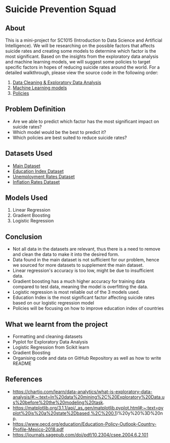 # Suicide Prevention Squad

## About

This is a mini-project for SC1015 (Introduction to Data Science and Artificial Intelligence). We will be researching on the possible factors that affects suicide rates and creating some models to determine which factor is the most significant. Based on the insights from the exploratory data analysis and machine learning models, we will suggest some policies to target specific factors in hopes of reducing suicide rates around the world. For a detailed walkthrough, please view the source code in the following order:

1. [Data Cleaning & Exploratory Data Analysis](https://github.com/brendontan03/SC1015/blob/main/Data%20Cleaning%20%26%20Exploratory%20Data%20Analysis.ipynb)
2. [Machine Learning models](https://github.com/brendontan03/SC1015/blob/main/Machine%20Learning%20models.ipynb)
3. [Policies](https://github.com/brendontan03/SC1015/blob/main/Policies.ipynb)

## Problem Definition

- Are we able to predict which factor has the most significant impact on suicide rates?
- Which model would be the best to predict it?
- Which policies are best suited to reduce suicide rates? 

## Datasets Used
- [Main Dataset](https://www.kaggle.com/code/dornani/a-classification-analysis-on-suicide-data/notebook)
- [Education Index Dataset](https://en.wikipedia.org/wiki/Education_Index#:~:text=An%20Education%20index%20is%20a,and%20life%20expectancy%20of%20countries.)
- [Unemployment Rates Dataset](https://data.worldbank.org/indicator/SL.UEM.TOTL.ZS?end=2020&start=1990)
- [Inflation Rates Dataset](https://data.worldbank.org/indicator/FP.CPI.TOTL.ZG?end=2020&most_recent_year_desc=false&start=1990)

## Models Used

1. Linear Regression
2. Gradient Boosting
3. Logistic Regression

## Conclusion
- Not all data in the datasets are relevant, thus there is a need to remove and clean the data to make it into the desired form.
- Data found in the main dataset is not sufficient for our problem, hence we sourced for more datasets to supplement the main dataset.
- Linear regression's accuracy is too low, might be due to insufficient data.
- Gradient boosting has a much higher accuracy for training data compared to test data, meaning the model is overfitting the data.
- Logistic regression is most reliable out of the 3 models used.
- Education Index is the most significant factor affecting suicide rates based on our logistic regression model
- Policies will be focusing on how to improve education index of countries

## What we learnt from the project
- Formatting and cleaning datasets
- Pyplot for Exploratory Data Analysis
- Logistic Regression from Scikit learn
- Gradient Boosting 
- Organising code and data on GitHub Repository as well as how to write README


## References
- https://chartio.com/learn/data-analytics/what-is-exploratory-data-analysis/#:~:text=In%20data%20mining%2C%20Exploratory%20Data,us%20before%20the%20modeling%20task.
- https://matplotlib.org/3.1.1/api/_as_gen/matplotlib.pyplot.html#:~:text=pyplot%20is%20a%20state%2Dbased,%2C%200.1)%20y%20%3D%20np.
- https://www.oecd.org/education/Education-Policy-Outlook-Country-Profile-Mexico-2018.pdf
- https://journals.sagepub.com/doi/pdf/10.2304/csee.2004.6.2.101
